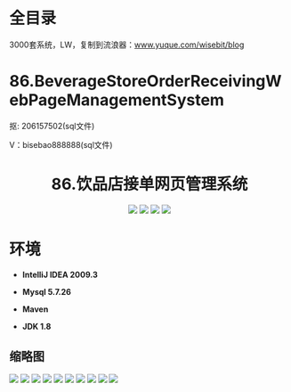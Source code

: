 # 全目录

3000套系统，LW，复制到流浪器：www.yuque.com/wisebit/blog
# 86.BeverageStoreOrderReceivingWebPageManagementSystem

<p>抠: 206157502(sql文件)</p>
<p>V：bisebao888888(sql文件)</p>

<p><h1 align="center">86.饮品店接单网页管理系统</h1></p>

<p align="center">
	<img src="https://img.shields.io/badge/jdk-1.8-orange.svg"/>
    <img src="https://img.shields.io/badge/spring-5.x-lightgrey.svg"/>
    <img src="https://img.shields.io/badge/springmvc-3.x-blue.svg"/>
    <img src="https://img.shields.io/badge/mybatis-3.x-blue.svg"/>
</p>


# 环境

- <b>IntelliJ IDEA 2009.3</b>

- <b>Mysql 5.7.26</b>

- <b>Maven</b>

- <b>JDK 1.8</b>


## 缩略图

![](https://bitwise.oss-cn-heyuan.aliyuncs.com/2024/9/10/75eb0b29-de00-4ff0-9978-ee4132750392.png)
![](https://bitwise.oss-cn-heyuan.aliyuncs.com/2024/9/10/f0240fc0-eb17-44f5-ad61-e59d068b796e.png)
![](https://bitwise.oss-cn-heyuan.aliyuncs.com/2024/9/10/5fb7551e-2529-4ce9-ae6c-1e33405f91fe.png)
![](https://bitwise.oss-cn-heyuan.aliyuncs.com/2024/9/10/5606c04d-0b6b-448a-8f3c-a6752cb6711f.png)
![](https://bitwise.oss-cn-heyuan.aliyuncs.com/2024/9/10/293269a4-15ba-4c80-86c2-1f5b489bc45d.png)
![](https://bitwise.oss-cn-heyuan.aliyuncs.com/2024/9/10/de0fae8d-51c4-4733-9d17-75449ef55d54.png)
![](https://bitwise.oss-cn-heyuan.aliyuncs.com/2024/9/10/e82243c6-9f49-4ca9-b977-ba62b80c71eb.png)
![](https://bitwise.oss-cn-heyuan.aliyuncs.com/2024/9/10/16e7e7a4-a517-4901-ab09-97ed7fc0facb.png)
![](https://bitwise.oss-cn-heyuan.aliyuncs.com/2024/9/10/4e610748-5db9-49f5-8cbc-8d682cb36002.png)
![](https://bitwise.oss-cn-heyuan.aliyuncs.com/2024/9/10/8d4266ff-6c22-42ab-b80f-757a08d685be.png)

